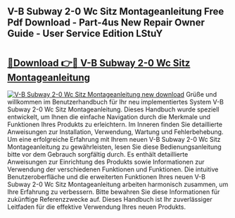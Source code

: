 ## V-B Subway 2-0 Wc Sitz Montageanleitung Free Pdf Download - Part-4us New Repair Owner Guide - User Service Edition LStuY

# <h2><a href="http://df6pc9.blite.top/?on=V-B+Subway+2-0+Wc+Sitz+Montageanleitung">🔗Download 👉🔴 V-B Subway 2-0 Wc Sitz Montageanleitung</a></h2>

[![V-B Subway 2-0 Wc Sitz Montageanleitung new download](https://i.imgur.com/lujVjoI.png)](http://df6pc9.blite.top/?on=V-B+Subway+2-0+Wc+Sitz+Montageanleitung)
Grüße und willkommen im Benutzerhandbuch für Ihr neu implementiertes System V-B Subway 2-0 Wc Sitz Montageanleitung. Dieses Handbuch wurde speziell entwickelt, um Ihnen die einfache Navigation durch die Merkmale und Funktionen Ihres Produkts zu erleichtern. Im Inneren finden Sie detaillierte Anweisungen zur Installation, Verwendung, Wartung und Fehlerbehebung. Um eine erfolgreiche Erfahrung mit Ihrem neuen V-B Subway 2-0 Wc Sitz Montageanleitung zu gewährleisten, lesen Sie diese Bedienungsanleitung bitte vor dem Gebrauch sorgfältig durch. Es enthält detaillierte Anweisungen zur Einrichtung des Produkts sowie Informationen zur Verwendung der verschiedenen Funktionen und Funktionen. Die intuitive Benutzeroberfläche und die erweiterten Funktionen Ihres neuen V-B Subway 2-0 Wc Sitz Montageanleitung arbeiten harmonisch zusammen, um Ihre Erfahrung zu verbessern. Bitte bewahren Sie diese Informationen für zukünftige Referenzzwecke auf. Dieses Handbuch ist Ihr zuverlässiger Leitfaden für die effektive Verwendung Ihres neuen Produkts.
